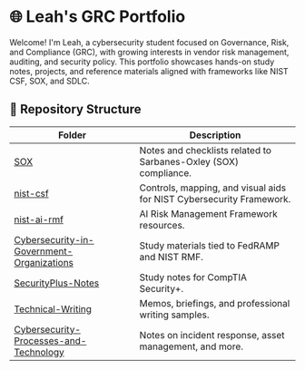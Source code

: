 # 🌐 Leah's GRC Portfolio

Welcome! I'm Leah, a cybersecurity student focused on Governance, Risk, and Compliance (GRC), with growing interests in vendor risk management, auditing, and security policy. This portfolio showcases hands-on study notes, projects, and reference materials aligned with frameworks like NIST CSF, SOX, and SDLC.

## 📁 Repository Structure

| Folder | Description |
|--------|-------------|
| [SOX](./SOX) | Notes and checklists related to Sarbanes-Oxley (SOX) compliance. |
| [nist-csf](./nist-csf) | Controls, mapping, and visual aids for NIST Cybersecurity Framework. |
| [nist-ai-rmf](./nist-ai-rmf) | AI Risk Management Framework resources. |
| [Cybersecurity-in-Government-Organizations](./Cybersecurity-in-Government-Organizations) | Study materials tied to FedRAMP and NIST RMF. |
| [SecurityPlus-Notes](./SecurityPlus-Notes) | Study notes for CompTIA Security+. |
| [Technical-Writing](./Technical-Writing) | Memos, briefings, and professional writing samples. |
| [Cybersecurity-Processes-and-Technology](./Cybersecurity-Processes-and-Technology) | Notes on incident response, asset management, and more. |
